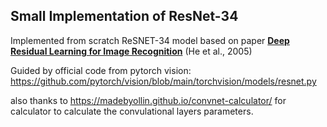 ## Small Implementation of ResNet-34

Implemented from scratch ReSNET-34 model based on paper **[Deep Residual Learning for Image Recognition](https://arxiv.org/pdf/1512.03385.pdf)** (He et al., 2005)

Guided by official code from pytorch vision: https://github.com/pytorch/vision/blob/main/torchvision/models/resnet.py

also thanks to https://madebyollin.github.io/convnet-calculator/ for calculator to calculate the convulational layers parameters.